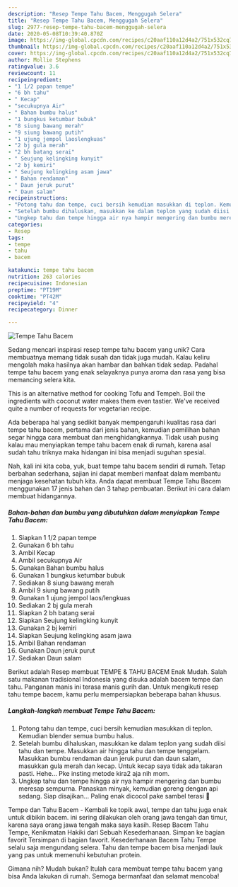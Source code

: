 ```yaml
---
description: "Resep Tempe Tahu Bacem, Menggugah Selera"
title: "Resep Tempe Tahu Bacem, Menggugah Selera"
slug: 2977-resep-tempe-tahu-bacem-menggugah-selera
date: 2020-05-08T10:39:40.870Z
image: https://img-global.cpcdn.com/recipes/c20aaf110a12d4a2/751x532cq70/tempe-tahu-bacem-foto-resep-utama.jpg
thumbnail: https://img-global.cpcdn.com/recipes/c20aaf110a12d4a2/751x532cq70/tempe-tahu-bacem-foto-resep-utama.jpg
cover: https://img-global.cpcdn.com/recipes/c20aaf110a12d4a2/751x532cq70/tempe-tahu-bacem-foto-resep-utama.jpg
author: Mollie Stephens
ratingvalue: 3.6
reviewcount: 11
recipeingredient:
- "1 1/2 papan tempe"
- "6 bh tahu"
- " Kecap"
- "secukupnya Air"
- " Bahan bumbu halus"
- "1 bungkus ketumbar bubuk"
- "8 siung bawang merah"
- "9 siung bawang putih"
- "1 ujung jempol laoslengkuas"
- "2 bj gula merah"
- "2 bh batang serai"
- " Seujung kelingking kunyit"
- "2 bj kemiri"
- " Seujung kelingking asam jawa"
- " Bahan rendaman"
- " Daun jeruk purut"
- " Daun salam"
recipeinstructions:
- "Potong tahu dan tempe, cuci bersih kemudian masukkan di teplon. Kemudian blender semua bumbu halus."
- "Setelah bumbu dihaluskan, masukkan ke dalam teplon yang sudah diisi tahu dan tempe. Masukkan air hingga tahu dan tempe tenggelam. Masukkan bumbu rendaman daun jeruk purut dan daun salam, masukkan gula merah dan kecap. Untuk kecap saya tidak ada takaran pasti. Hehe... Pke insting metode kira2 aja nih mom."
- "Ungkep tahu dan tempe hingga air nya hampir mengering dan bumbu meresap sempurna. Panaskan minyak, kemudian goreng dengan api sedang. Siap disajikan... Paling enak dicocol pake sambel terasi 🤤"
categories:
- Resep
tags:
- tempe
- tahu
- bacem

katakunci: tempe tahu bacem 
nutrition: 263 calories
recipecuisine: Indonesian
preptime: "PT19M"
cooktime: "PT42M"
recipeyield: "4"
recipecategory: Dinner

---
```



![Tempe Tahu Bacem](https://img-global.cpcdn.com/recipes/c20aaf110a12d4a2/751x532cq70/tempe-tahu-bacem-foto-resep-utama.jpg)

Sedang mencari inspirasi resep tempe tahu bacem yang unik? Cara membuatnya memang tidak susah dan tidak juga mudah. Kalau keliru mengolah maka hasilnya akan hambar dan bahkan tidak sedap. Padahal tempe tahu bacem yang enak selayaknya punya aroma dan rasa yang bisa memancing selera kita.

This is an alternative method for cooking Tofu and Tempeh. Boil the ingredients with coconut water makes them even tastier. We&#39;ve received quite a number of requests for vegetarian recipe.

Ada beberapa hal yang sedikit banyak mempengaruhi kualitas rasa dari tempe tahu bacem, pertama dari jenis bahan, kemudian pemilihan bahan segar hingga cara membuat dan menghidangkannya. Tidak usah pusing kalau mau menyiapkan tempe tahu bacem enak di rumah, karena asal sudah tahu triknya maka hidangan ini bisa menjadi suguhan spesial.


Nah, kali ini kita coba, yuk, buat tempe tahu bacem sendiri di rumah. Tetap berbahan sederhana, sajian ini dapat memberi manfaat dalam membantu menjaga kesehatan tubuh kita. Anda dapat membuat Tempe Tahu Bacem menggunakan 17 jenis bahan dan 3 tahap pembuatan. Berikut ini cara dalam membuat hidangannya.

<!--inarticleads1-->

##### Bahan-bahan dan bumbu yang dibutuhkan dalam menyiapkan Tempe Tahu Bacem:

1. Siapkan 1 1/2 papan tempe
1. Gunakan 6 bh tahu
1. Ambil  Kecap
1. Ambil secukupnya Air
1. Gunakan  Bahan bumbu halus
1. Gunakan 1 bungkus ketumbar bubuk
1. Sediakan 8 siung bawang merah
1. Ambil 9 siung bawang putih
1. Gunakan 1 ujung jempol laos/lengkuas
1. Sediakan 2 bj gula merah
1. Siapkan 2 bh batang serai
1. Siapkan  Seujung kelingking kunyit
1. Gunakan 2 bj kemiri
1. Siapkan  Seujung kelingking asam jawa
1. Ambil  Bahan rendaman
1. Gunakan  Daun jeruk purut
1. Sediakan  Daun salam


Berikut adalah Resep membuat TEMPE &amp; TAHU BACEM Enak Mudah. Salah satu makanan tradisional Indonesia yang disuka adalah bacem tempe dan tahu. Panganan manis ini terasa manis gurih dan. Untuk mengikuti resep tahu tempe bacem, kamu perlu mempersiapkan beberapa bahan khusus. 

<!--inarticleads2-->

##### Langkah-langkah membuat Tempe Tahu Bacem:

1. Potong tahu dan tempe, cuci bersih kemudian masukkan di teplon. Kemudian blender semua bumbu halus.
1. Setelah bumbu dihaluskan, masukkan ke dalam teplon yang sudah diisi tahu dan tempe. Masukkan air hingga tahu dan tempe tenggelam. Masukkan bumbu rendaman daun jeruk purut dan daun salam, masukkan gula merah dan kecap. Untuk kecap saya tidak ada takaran pasti. Hehe... Pke insting metode kira2 aja nih mom.
1. Ungkep tahu dan tempe hingga air nya hampir mengering dan bumbu meresap sempurna. Panaskan minyak, kemudian goreng dengan api sedang. Siap disajikan... Paling enak dicocol pake sambel terasi 🤤


Tempe dan Tahu Bacem - Kembali ke topik awal, tempe dan tahu juga enak untuk dibikin bacem. ini sering dilakukan oleh orang jawa tengah dan timur, karena saya orang jawa tengah maka saya kasih. Resep Bacem Tahu Tempe, Kenikmatan Hakiki dari Sebuah Kesederhanaan. Simpan ke bagian favorit Tersimpan di bagian favorit. Kesederhanaan Bacem Tahu Tempe selalu saja mengundang selera. Tahu dan tempe bacem bisa menjadi lauk yang pas untuk memenuhi kebutuhan protein. 

Gimana nih? Mudah bukan? Itulah cara membuat tempe tahu bacem yang bisa Anda lakukan di rumah. Semoga bermanfaat dan selamat mencoba!
